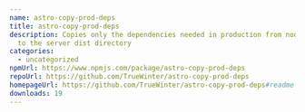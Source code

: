 ```yaml
---
name: astro-copy-prod-deps
title: astro-copy-prod-deps
description: Copies only the dependencies needed in production from node_modules
  to the server dist directory
categories:
  - uncategorized
npmUrl: https://www.npmjs.com/package/astro-copy-prod-deps
repoUrl: https://github.com/TrueWinter/astro-copy-prod-deps
homepageUrl: https://github.com/TrueWinter/astro-copy-prod-deps#readme
downloads: 19
---
```

